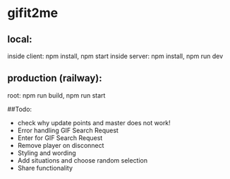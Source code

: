 # gifit2me

## local:

inside client: npm install, npm start
inside server: npm install, npm run dev

## production (railway):

root: npm run build, npm run start

##Todo:
- check why update points and master does not work!
- Error handling GIF Search Request
- Enter for GIF Search Request
- Remove player on disconnect
- Styling and wording
- Add situations and choose random selection
- Share functionality
